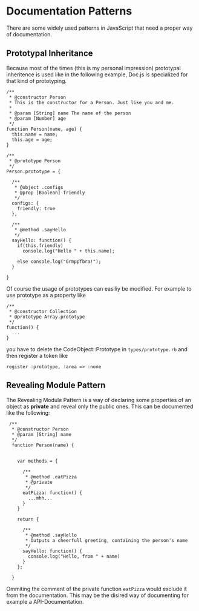 Documentation Patterns
======================
There are some widely used patterns in JavaScript that need a proper way of documentation.

Prototypal Inheritance
----------------------
Because most of the times (this is my personal impression) prototypal inheritence is used like in 
the following example, Doc.js is specialized for that kind of prototyping.

    /**
     * @constructor Person
     * This is the constructor for a Person. Just like you and me.
     *
     * @param [String] name The name of the person
     * @param [Number] age
     */
    function Person(name, age) {
      this.name = name;
      this.age = age;
    }

    /**
     * @prototype Person
     */
    Person.prototype = {

      /**
       * @object .configs
       * @prop [Boolean] friendly
       */
      configs: {
        friendly: true
      },
      
      /**
       * @method .sayHello
       */
      sayHello: function() {
        if(this.friendly)
          console.log("Hello " + this.name);
          
        else console.log("Grmppfbra!");
      }

    }

Of course the usage of prototypes can easiliy be modified. For example to use prototype as a
property like

    /**
     * @constructor Collection
     * @prototype Array.prototype
     */
    function() {
      ...
    }

you have to delete the CodeObject::Prototype in `types/prototype.rb` and then register a token like

    register :prototype, :area => :none



Revealing Module Pattern
------------------------
The Revealing Module Pattern is a way of declaring some properties of an object as **private** and 
reveal only the public ones. This can be documented like the following:

     /**
      * @constructor Person
      * @param [String] name
      */
      function Person(name) {
      
      
        var methods = {
        
          /**
           * @method .eatPizza
           * @private
           */
          eatPizza: function() {
            ...mhh...
          }        
        }
      
        return {
        
          /**
           * @method .sayHello
           * Outputs a cheerfull greeting, containing the person's name
           */
          sayHello: function() {
            console.log("Hello, from " + name)
          }        
        };
     
      }
      
Ommiting the comment of the private function `eatPizza` would exclude it from the documentation. This
may be the disired way of documenting for example a API-Documentation.
